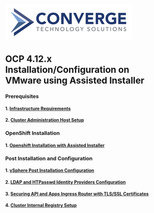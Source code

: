 ![header](img/convergenewlogo.png)

# OCP 4.12.x Installation/Configuration on VMware using Assisted Installer

### Prerequisites

#### 1. [Infrastructure Requirements](/Pre-Reqs/01-Infra-Requirements.MD)
#### 2. [Cluster Administration Host Setup](/Pre-Reqs/02-Cluster-Admin-Host-Setup.MD)

### OpenShift Installation

#### 1. [Openshift Installation with Assisted Installer](/Installation/01-Install-Openshift-with-Assisted-Installer-method.MD)

### Post Installation and Configuration

#### 1. [vSphere Post Installation Configuration](/Post-Installation/01-vSphere-Post-Installation-Configuration.MD)
#### 2. [LDAP and HTPasswd Identity Providers Configuration](/Post-Installation/02-LDAP-and-HTPasswd-Configuration.MD)
#### 3. [Securing API and Apps Ingress Router with TLS/SSL Certificates](/Post-Installation/03-TLS-Certificates-Configuration.MD)
#### 4. [Cluster Internal Registry Setup](/Post-Installation/04-Cluster-Internal-Regsitry-Setup.MD)
